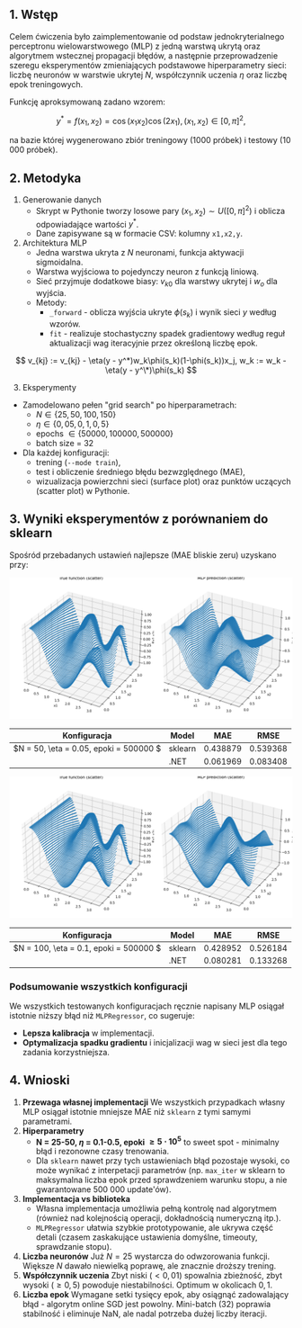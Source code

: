 ## 1. Wstęp

Celem ćwiczenia było zaimplementowanie od podstaw jednokryterialnego perceptronu wielowarstwowego (MLP)
z jedną warstwą ukrytą oraz algorytmem wstecznej propagacji błędów,
a następnie przeprowadzenie szeregu eksperymentów zmieniających podstawowe hiperparametry sieci:
liczbę neuronów w warstwie ukrytej $N$, współczynnik uczenia $\eta$ oraz liczbę epok treningowych.

Funkcję aproksymowaną zadano wzorem:

$$
y^* = f(x_1, x_2) = \cos(x_1x_2)\cos(2x_1), (x_1,x_2) \in [0,\pi]^2,
$$

na bazie której wygenerowano zbiór treningowy (1000 próbek) i testowy (10 000 próbek).

## 2. Metodyka

1. Generowanie danych
   - Skrypt w Pythonie tworzy losowe pary $(x_1, x_2) \sim U([0,\pi]^2)$ i oblicza odpowiadające wartości $y^*$.
   - Dane zapisywane są w formacie CSV: kolumny `x1,x2,y`.
2. Architektura MLP
   - Jedna warstwa ukryta z $N$ neuronami, funkcja aktywacji sigmoidalna.
   - Warstwa wyjściowa to pojedynczy neuron z funkcją liniową.
   - Sieć przyjmuje dodatkowe biasy: $v_{k0}$ dla warstwy ukrytej i $w_o$ dla wyjścia.
   - Metody:
     - `_forward` - oblicza wyjścia ukryte $\phi(s_k)$ i wynik sieci $y$ według wzorów.
     - `fit` - realizuje stochastyczny spadek gradientowy według reguł aktualizacji wag iteracyjnie przez określoną liczbę epok.
       
$$
v_{kj} := v_{kj} - \eta(y - y^*)w_k\phi(s_k)(1-\phi(s_k))x_j, w_k := w_k - \eta(y - y^\*)\phi(s_k) 
$$

3. Eksperymenty

- Zamodelowano pełen "grid search" po hiperparametrach:
  - $N \in \{25, 50, 100, 150\}$
  - $\eta \in \{0,05, 0,1, 0,5\}$
  - epochs $\in \{50000, 100000, 500000\}$
  - batch size = 32
- Dla każdej konfiguracji:
  - trening (`--mode train`),
  - test i obliczenie średniego błędu bezwzględnego (MAE),
  - wizualizacja powierzchni sieci (surface plot) oraz punktów uczących (scatter plot) w Pythonie.

## 3. Wyniki eksperymentów z porównaniem do sklearn

Spośród przebadanych ustawień najlepsze (MAE bliskie zeru) uzyskano przy:

![scatter_n50_e0.05_ep500000](https://raw.githubusercontent.com/MASSHUU12/si/refs/heads/master/lab7/assets/scatter_n50_e0.05_ep500000.png)

| Konfiguracja                           | Model   | MAE      | RMSE     |
| -------------------------------------- | ------- | -------- | -------- |
| $N = 50, \eta = 0.05, epoki = 500000 $ | sklearn | 0.438879 | 0.539368 |
|                                        | .NET    | 0.061969 | 0.083408 |

![scatter_n100_e0.1_ep500000](https://raw.githubusercontent.com/MASSHUU12/si/refs/heads/master/lab7/assets/scatter_n100_e0.1_ep500000.png)

| Konfiguracja                           | Model   | MAE      | RMSE     |
| -------------------------------------- | ------- | -------- | -------- |
| $N = 100, \eta = 0.1, epoki = 500000 $ | sklearn | 0.428952 | 0.526184 |
|                                        | .NET    | 0.080281 | 0.133268 |

### Podsumowanie wszystkich konfiguracji

We wszystkich testowanych konfiguracjach ręcznie napisany MLP osiągał istotnie niższy błąd niż `MLPRegressor`, co sugeruje:
- **Lepsza kalibracja** w implementacji.
- **Optymalizacja spadku gradientu** i inicjalizacji wag w sieci jest dla tego zadania korzystniejsza.

## 4. Wnioski

1. **Przewaga własnej implementacji**
   We wszystkich przypadkach własny MLP osiągał istotnie mniejsze MAE niż `sklearn` z tymi samymi parametrami.
2. **Hiperparametry**
   - **N = 25-50, $\eta$ = 0.1-0.5, epoki $\geq 5 \cdot 10^5$** to sweet spot - minimalny błąd i rezonowne czasy trenowania.
   - Dla `sklearn` nawet przy tych ustawieniach błąd pozostaje wysoki, co może wynikać z interpetacji parametrów
     (np. `max_iter` w sklearn to maksymalna liczba epok przed sprawdzeniem warunku stopu, a nie gwarantowane 500 000 update'ów).
3. **Implementacja vs biblioteka**
   - Własna implementacja umożliwia pełną kontrolę nad algorytmem (również nad kolejnością operacji, dokładnością numeryczną itp.).
   - `MLPRegressor` ułatwia szybkie prototypowanie, ale ukrywa część detali (czasem zaskakujące ustawienia domyślne, timeouty, sprawdzanie stopu).
4. **Liczba neuronów**
  Już $N = 25$ wystarcza do odwzorowania funkcji. Większe $N$ dawało niewielką poprawę, ale znacznie droższy trening.
5. **Współczynnik uczenia**
   Zbyt niski ($< 0,01$) spowalnia zbieżność, zbyt wysoki ($\geq 0,5$) powoduje niestabilności.
   Optimum w okolicach $0,1$.
6. **Liczba epok**
   Wymagane setki tysięcy epok, aby osiągnąć zadowalający błąd - algorytm online SGD jest powolny.
   Mini-batch (32) poprawia stabilność i eliminuje NaN, ale nadal potrzeba dużej liczby iteracji.
